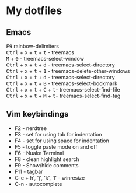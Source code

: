 # My dotfiles

## Emacs
<kbd>F9</kbd> rainbow-delimiters<br />
<kbd>Ctrl</kbd> + <kbd>x</kbd> + <kbd>t</kbd> + <kbd>t</kbd> - treemacs<br />
<kbd>M</kbd> + <kbd>0</kbd> - treemacs-select-window<br />
<kbd>Ctrl</kbd> + <kbd>x</kbd> + <kbd>t</kbd> + <kbd>d</kbd> - treemacs-select-directory<br />
<kbd>Ctrl</kbd> + <kbd>x</kbd> + <kbd>t</kbd> + <kbd>1</kbd> - treemacs-delete-other-windows<br />
<kbd>Ctrl</kbd> + <kbd>x</kbd> + <kbd>t</kbd> + <kbd>d</kbd> - treemacs-select-directory<br />
<kbd>Ctrl</kbd> + <kbd>x</kbd> + <kbd>t</kbd> + <kbd>B</kbd> - treemacs-select-bookmark<br />
<kbd>Ctrl</kbd> + <kbd>x</kbd> + <kbd>t</kbd> + <kbd>C</kbd> + <kbd>t</kbd>- treemacs-select-find-file<br />
<kbd>Ctrl</kbd> + <kbd>x</kbd> + <kbd>t</kbd> + <kbd>M</kbd> + <kbd>t</kbd>- treemacs-select-find-tag<br />

## Vim keybindings

* F2 - nerdtree
* F3 - set for using tab for indentation
* F4 - set for using space for indentation
* F5 - toggle paste mode on and off
* F6 - Nuake Terminal
* F8 - clean highlight search
* F9 - Show/hide comments
* F11 - tagbar
* C-e + h', 'j', 'k', 'l'  - winresize
* C-n - autocomplete


